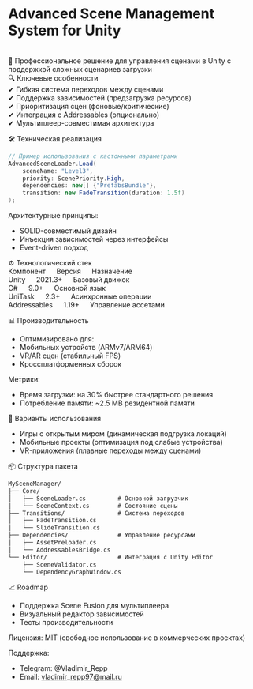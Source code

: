 Advanced Scene Management System for Unity
===
<br />
🔹 Профессиональное решение для управления сценами в Unity с поддержкой сложных сценариев загрузки <br />
🔍 Ключевые особенности <br />
✔ Гибкая система переходов между сценами <br />
✔ Поддержка зависимостей (предзагрузка ресурсов) <br />
✔ Приоритизация сцен (фоновые/критические) <br />
✔ Интеграция с Addressables (опционально) <br />
✔ Мультиплеер-совместимая архитектура <br />

🛠 Техническая реализация
``` csharp
// Пример использования с кастомными параметрами
AdvancedSceneLoader.Load(
    sceneName: "Level3",
    priority: ScenePriority.High,
    dependencies: new[] {"PrefabsBundle"},
    transition: new FadeTransition(duration: 1.5f)
);
```

Архитектурные принципы:
- SOLID-совместимый дизайн
- Инъекция зависимостей через интерфейсы
- Event-driven подход

⚙️ Технологический стек <br />
Компонент &emsp; Версия &emsp;	Назначение <br />
Unity	&emsp; 2021.3+	&emsp; Базовый движок <br />
C#	&emsp; 9.0+ &emsp;	Основной язык <br />
UniTask &emsp;	2.3+ &emsp;	Асинхронные операции <br />
Addressables &emsp;	1.19+ &emsp; Управление ассетами <br />

📊 Производительность <br />
- Оптимизировано для:
- Мобильных устройств (ARMv7/ARM64)
- VR/AR сцен (стабильный FPS)
- Кроссплатформенных сборок

Метрики:
- Время загрузки: на 30% быстрее стандартного решения
- Потребление памяти: ~2.5 MB резидентной памяти

🎯 Варианты использования
- Игры с открытым миром (динамическая подгрузка локаций)
- Мобильные проекты (оптимизация под слабые устройства)
- VR-приложения (плавные переходы между сценами)

📦 Структура пакета
``` markdown
MySceneManager/
├── Core/
│   ├── SceneLoader.cs         # Основной загрузчик
│   └── SceneContext.cs        # Состояние сцены
├── Transitions/               # Система переходов
│   ├── FadeTransition.cs
│   └── SlideTransition.cs
├── Dependencies/              # Управление ресурсами
│   ├── AssetPreloader.cs
│   └── AddressablesBridge.cs
└── Editor/                    # Интеграция с Unity Editor
    ├── SceneValidator.cs
    └── DependencyGraphWindow.cs
```


📈 Roadmap
- Поддержка Scene Fusion для мультиплеера
- Визуальный редактор зависимостей
- Тесты производительности

Лицензия: MIT (свободное использование в коммерческих проектах)

Поддержка:
- Telegram: @Vladimir_Repp
- Email: vladimir_repp97@mail.ru
